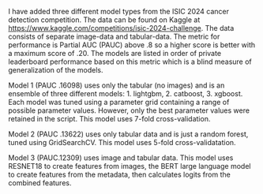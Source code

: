 I have added three different model types from the ISIC 2024 cancer detection competition. The data can be found on Kaggle at https://www.kaggle.com/competitions/isic-2024-challenge. The data consists of separate image-data and tabular-data. The metric for performance is Partial AUC (PAUC) above .8 so a higher score is better with a maximum score of .20. The models are listed in order of private leaderboard performance based on this metric which is a blind measure of generalization of the models. 

Model 1 (PAUC .16098) uses only the tabular (no images) and is an ensemble of three different models: 1. lightgbm, 2. catboost, 3. xgboost. Each model was tuned using a parameter grid containing a range of possible parameter values. However, only the best parameter values were retained in the script. This model uses 7-fold cross-validation.

Model 2 (PAUC .13622) uses only tabular data and is just a random forest, tuned using GridSearchCV. This model uses 5-fold cross-validatation.

Model 3 (PAUC.12309) uses image and tabular data. This model uses RESNET18 to create features from images, the BERT large language model to create features from the metadata, then calculates logits from the combined features.   
